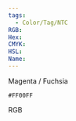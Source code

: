 ```yaml
---
tags:
  - Color/Tag/NTC
RGB:
Hex:
CMYK:
HSL:
Name:
---
```

Magenta / Fuchsia
```palette
#FF00FF
```
RGB
